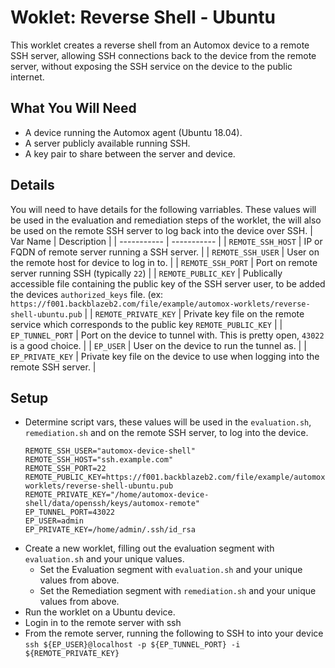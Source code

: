 # Woklet: Reverse Shell - Ubuntu
This worklet creates a reverse shell from an Automox device to a remote SSH server, allowing SSH 
connections back to the device from the remote server, without exposing the SSH service on the
device to the public internet.


## What You Will Need
 - A device running the Automox agent (Ubuntu 18.04).
 - A server publicly available running SSH.
 - A key pair to share between the server and device.

## Details
You will need to have details for the following varriables. These values will be used in the evaluation and remediation steps of the worklet, the will also be used on the remote SSH server to log back into the device over SSH.
| Var Name      | Description |
| ----------- | ----------- |
| `REMOTE_SSH_HOST`      | IP or FQDN of remote server running a SSH server.       |
| `REMOTE_SSH_USER`      | User on the remote host for device to log in to.       |
| `REMOTE_SSH_PORT`      | Port on remote server running SSH (typically `22`)       |
| `REMOTE_PUBLIC_KEY`   | Publically accessible file containing the public key of the SSH server user, to be added the devices `authorized_keys` file. (ex: `https://f001.backblazeb2.com/file/example/automox-worklets/reverse-shell-ubuntu.pub`        |
| `REMOTE_PRIVATE_KEY`      | Private key file on the remote service which corresponds to the public key `REMOTE_PUBLIC_KEY`  |
| `EP_TUNNEL_PORT`      | Port on the device to tunnel with. This is pretty open, `43022` is a good choice.       |
| `EP_USER`      | User on the device to run the tunnel as.       |
| `EP_PRIVATE_KEY`   | Private key file on the device to use when logging into the remote SSH server.        |


## Setup
 - Determine script vars, these values will be used in the `evaluation.sh`, `remediation.sh` and on the remote SSH server, to log into the device.
    ```console
    REMOTE_SSH_USER="automox-device-shell"
    REMOTE_SSH_HOST="ssh.example.com"
    REMOTE_SSH_PORT=22
    REMOTE_PUBLIC_KEY=https://f001.backblazeb2.com/file/example/automox-worklets/reverse-shell-ubuntu.pub
    REMOTE_PRIVATE_KEY="/home/automox-device-shell/data/openssh/keys/automox-remote"
    EP_TUNNEL_PORT=43022
    EP_USER=admin
    EP_PRIVATE_KEY=/home/admin/.ssh/id_rsa
    ```
 - Create a new worklet, filling out the evaluation segment with `evaluation.sh` and your unique values.
   - Set the Evaluation segment with `evaluation.sh` and your unique values from above.
   - Set the Remediation segment with `remediation.sh` and your unique values from above.
 - Run the worklet on a Ubuntu device.
 - Login in to the remote server with ssh
 - From the remote server, running the following to SSH to into your device
  ```ssh ${EP_USER}@localhost -p ${EP_TUNNEL_PORT} -i ${REMOTE_PRIVATE_KEY}```

